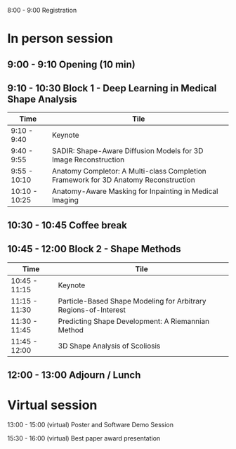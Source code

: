 
8:00 - 9:00 Registration

# In person session <br>

## 9:00 - 9:10 Opening (10 min) <br>

## 9:10 - 10:30 Block 1 - Deep Learning in Medical Shape Analysis <br>

| Time    | Tile |
|  -------- | -------  |
| 9:10 - 9:40  | Keynote    |
| 9:40 - 9:55 | SADIR: Shape-Aware Diffusion Models for 3D Image Reconstruction    |
| 9:55 - 10:10    | Anatomy Completor: A Multi-class Completion Framework for 3D Anatomy Reconstruction    |
| 10:10 - 10:25    | Anatomy-Aware Masking for Inpainting in Medical Imaging    | <br>

## 10:30 - 10:45 Coffee break <br>

## 10:45 - 12:00 Block 2 - Shape Methods  <br>

| Time    | Tile |
|  -------- | -------  |
| 10:45 - 11:15  | Keynote    |
| 11:15 - 11:30 | Particle-Based Shape Modeling for Arbitrary Regions-of-Interest    |
| 11:30 - 11:45    |Predicting Shape Development: A Riemannian Method   |
| 11:45 - 12:00    | 3D Shape Analysis of Scoliosis   | <br>


## 12:00 - 13:00 Adjourn / Lunch <br>

# Virtual session <br>

13:00 - 15:00 (virtual) Poster and Software Demo Session

15:30 - 16:00 (virtual) Best paper award presentation

